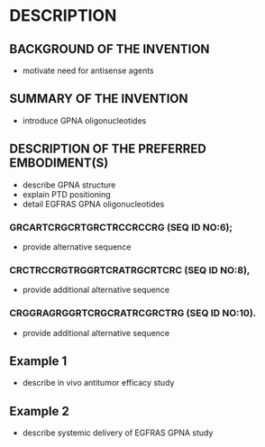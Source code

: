 # DESCRIPTION

## BACKGROUND OF THE INVENTION

- motivate need for antisense agents

## SUMMARY OF THE INVENTION

- introduce GPNA oligonucleotides

## DESCRIPTION OF THE PREFERRED EMBODIMENT(S)

- describe GPNA structure
- explain PTD positioning
- detail EGFRAS GPNA oligonucleotides

### GRCARTCRGCRTGRCTRCCRCCRG (SEQ ID NO:6);

- provide alternative sequence

### CRCTRCCRGTRGGRTCRATRGCRTCRC (SEQ ID NO:8),

- provide additional alternative sequence

### CRGGRAGRGGRTCRGCRATRCGRCTRG (SEQ ID NO:10).

- provide additional alternative sequence

## Example 1

- describe in vivo antitumor efficacy study

## Example 2

- describe systemic delivery of EGFRAS GPNA study

